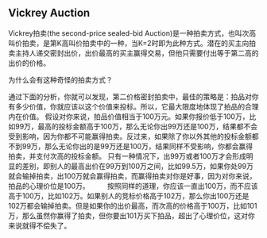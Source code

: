
## Vickrey Auction

Vickrey拍卖(the second-price sealed-bid Auction)是一种拍卖方式，也叫次高叫价拍卖，是第K高叫价拍卖中的一种，当K=2时即为此种方式。潜在的买主向拍卖主持人递交密封出价，出价最高的买主赢得交易，但他只需要付出等于第二高的出价的价格。

为什么会有这种奇怪的拍卖方式？

   通过下面的分析，你就可以发现，第二价格密封拍卖中，最佳的策略是：拍品对你有多少价值，你就应该以这个价值来投标。所以，它最大限度地体现了拍品的合理内在价值。
假设对你来说，拍品价值相当于100万元。如果你报价低于100万，比如99万，最高的投标金额高于100万，那么无论你出99万还是100万，结果都不会受到影响，因为你都不可能赢得拍卖。反过来，如果除了你以外其他的投标金额都不到99万，那么无论你出的是99万还是100万，结果同样不受影响，你都会赢得拍卖，并支付次高的投标金额。
只有一种情况下，出99万或者100万才会形成明显的差别，即别人的最高出价在99万到100万之间，比如99.5万，如果你处99万就会输掉拍卖，出100万就会赢得拍卖，而赢得拍卖对你是好事，因为对你来说，拍品的心理价位是100万。
　　
   按照同样的道理，你应该一直出100万，而不应该高于100万，比如102万。如果别人的竞标价格高于102万，那么你出100万还是102万都会输掉拍卖。但是如果你的出价最高，而次高的价格高于100万，比如101万，那么虽然你赢得了拍卖，但你要出101万买下拍品，超出了心理价位，这对你来说就得不偿失了。
